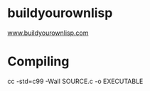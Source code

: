 buildyourownlisp
================

www.buildyourownlisp.com

Compiling
=========

cc -std=c99 -Wall SOURCE.c -o EXECUTABLE